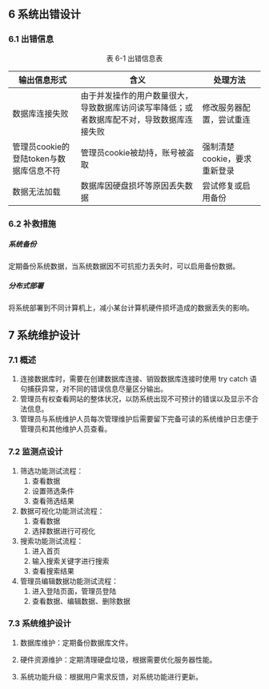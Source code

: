## 6 系统出错设计

### 6.1 出错信息

<center>表 6-1 出错信息表</center>

| 输出信息形式                            | 含义                                                         | 处理方法                     |
| --------------------------------------- | ------------------------------------------------------------ | ---------------------------- |
| 数据库连接失败                          | 由于并发操作的用户数量很大，导致数据库访问读写率降低；或者数据库配不对，导致数据库连接失败 | 修改服务器配置，尝试重连     |
| 管理员cookie的登陆token与数据库信息不符 | 管理员cookie被劫持，账号被盗取                               | 强制清楚cookie，要求重新登录 |
| 数据无法加载                            | 数据库因硬盘损坏等原因丢失数据                               | 尝试修复或启用备份           |

### 6.2 补救措施

##### 系统备份

 定期备份系统数据，当系统数据因不可抗拒力丢失时，可以启用备份数据。

##### 分布式部署

 将系统部署到不同计算机上，减小某台计算机硬件损坏造成的数据丢失的影响。 

## 7 系统维护设计

### 7.1 概述

1. 连接数据库时，需要在创建数据库连接、销毁数据库连接时使用 try catch 语句捕获异常，对不同的错误信息尽量区分输出。
2. 管理员有权查看网站的整体状况，以防系统出现不可预计的错误以及显示不合法信息。
3. 管理员与系统维护人员每次管理维护后需要留下完备可读的系统维护日志便于管理员和其他维护人员查看。

### 7.2 监测点设计

1. 筛选功能测试流程：
   1. 查看数据
   2. 设置筛选条件
   3. 查看筛选结果
2. 数据可视化功能测试流程：
   1. 查看数据
   2. 选择数据进行可视化
3. 搜索功能测试流程：
   1. 进入首页
   2. 输入搜索关键字进行搜索
   3. 查看搜索结果
4. 管理员编辑数据功能测试流程：
   1. 进入登陆页面，管理员登陆
   2. 查看数据、编辑数据、删除数据

### 7.3 系统维护设计

1. 数据库维护：定期备份数据库文件。

2. 硬件资源维护：定期清理硬盘垃圾，根据需要优化服务器性能。
3. 系统功能升级：根据用户需求反馈，对系统功能进行更新。